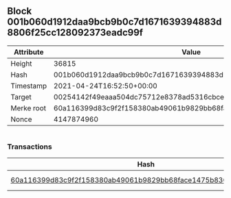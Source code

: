 ## Block 001b060d1912daa9bcb9b0c7d1671639394883d8806f25cc128092373eadc99f

Attribute | Value
--- | ---
Height | 36815
Hash | 001b060d1912daa9bcb9b0c7d1671639394883d8806f25cc128092373eadc99f
Timestamp | 2021-04-24T16:52:50+00:00
Target | 00254142f49eaaa504dc75712e8378ad5316cbcead634704b3734b6271167cc4
Merke root | 60a116399d83c9f2f158380ab49061b9829bb68face1475b8303dfcc3be45426
Nonce | 4147874960

```

```

### Transactions

Hash | Amount
--- | ---
[60a116399d83c9f2f158380ab49061b9829bb68face1475b8303dfcc3be45426](60a116399d83c9f2f158380ab49061b9829bb68face1475b8303dfcc3be45426.md) | 10.00000000 SKEPTI 
